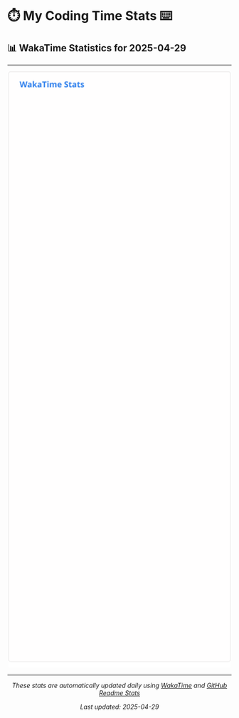 # ⏱️ My Coding Time Stats ⌨️

## 📊 WakaTime Statistics for 2025-04-29

---

<div align="center">

<img src="./images/wakatime-stats-2025-04-29.svg" alt="WakaTime Stats" width="500">

</div>

---

<div align="center">

*These stats are automatically updated daily using [WakaTime](https://wakatime.com) and [GitHub Readme Stats](https://github.com/anuraghazra/github-readme-stats)*

*Last updated: 2025-04-29*
</div>
